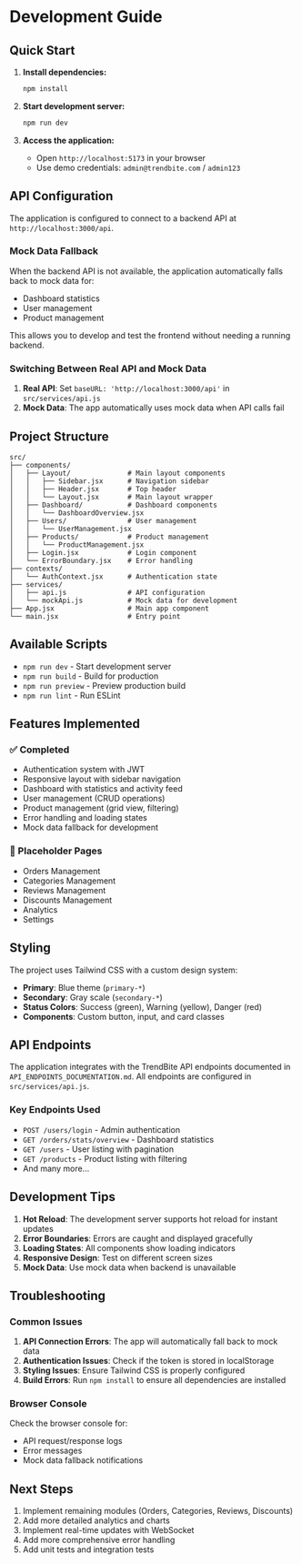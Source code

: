 # Development Guide

## Quick Start

1. **Install dependencies:**
   ```bash
   npm install
   ```

2. **Start development server:**
   ```bash
   npm run dev
   ```

3. **Access the application:**
   - Open `http://localhost:5173` in your browser
   - Use demo credentials: `admin@trendbite.com` / `admin123`

## API Configuration

The application is configured to connect to a backend API at `http://localhost:3000/api`. 

### Mock Data Fallback

When the backend API is not available, the application automatically falls back to mock data for:
- Dashboard statistics
- User management
- Product management

This allows you to develop and test the frontend without needing a running backend.

### Switching Between Real API and Mock Data

1. **Real API**: Set `baseURL: 'http://localhost:3000/api'` in `src/services/api.js`
2. **Mock Data**: The app automatically uses mock data when API calls fail

## Project Structure

```
src/
├── components/
│   ├── Layout/              # Main layout components
│   │   ├── Sidebar.jsx      # Navigation sidebar
│   │   ├── Header.jsx       # Top header
│   │   └── Layout.jsx       # Main layout wrapper
│   ├── Dashboard/           # Dashboard components
│   │   └── DashboardOverview.jsx
│   ├── Users/               # User management
│   │   └── UserManagement.jsx
│   ├── Products/            # Product management
│   │   └── ProductManagement.jsx
│   ├── Login.jsx            # Login component
│   └── ErrorBoundary.jsx    # Error handling
├── contexts/
│   └── AuthContext.jsx      # Authentication state
├── services/
│   ├── api.js               # API configuration
│   └── mockApi.js           # Mock data for development
├── App.jsx                  # Main app component
└── main.jsx                 # Entry point
```

## Available Scripts

- `npm run dev` - Start development server
- `npm run build` - Build for production
- `npm run preview` - Preview production build
- `npm run lint` - Run ESLint

## Features Implemented

### ✅ Completed
- Authentication system with JWT
- Responsive layout with sidebar navigation
- Dashboard with statistics and activity feed
- User management (CRUD operations)
- Product management (grid view, filtering)
- Error handling and loading states
- Mock data fallback for development

### 🚧 Placeholder Pages
- Orders Management
- Categories Management
- Reviews Management
- Discounts Management
- Analytics
- Settings

## Styling

The project uses Tailwind CSS with a custom design system:
- **Primary**: Blue theme (`primary-*`)
- **Secondary**: Gray scale (`secondary-*`)
- **Status Colors**: Success (green), Warning (yellow), Danger (red)
- **Components**: Custom button, input, and card classes

## API Endpoints

The application integrates with the TrendBite API endpoints documented in `API_ENDPOINTS_DOCUMENTATION.md`. All endpoints are configured in `src/services/api.js`.

### Key Endpoints Used
- `POST /users/login` - Admin authentication
- `GET /orders/stats/overview` - Dashboard statistics
- `GET /users` - User listing with pagination
- `GET /products` - Product listing with filtering
- And many more...

## Development Tips

1. **Hot Reload**: The development server supports hot reload for instant updates
2. **Error Boundaries**: Errors are caught and displayed gracefully
3. **Loading States**: All components show loading indicators
4. **Responsive Design**: Test on different screen sizes
5. **Mock Data**: Use mock data when backend is unavailable

## Troubleshooting

### Common Issues

1. **API Connection Errors**: The app will automatically fall back to mock data
2. **Authentication Issues**: Check if the token is stored in localStorage
3. **Styling Issues**: Ensure Tailwind CSS is properly configured
4. **Build Errors**: Run `npm install` to ensure all dependencies are installed

### Browser Console

Check the browser console for:
- API request/response logs
- Error messages
- Mock data fallback notifications

## Next Steps

1. Implement remaining modules (Orders, Categories, Reviews, Discounts)
2. Add more detailed analytics and charts
3. Implement real-time updates with WebSocket
4. Add more comprehensive error handling
5. Add unit tests and integration tests
